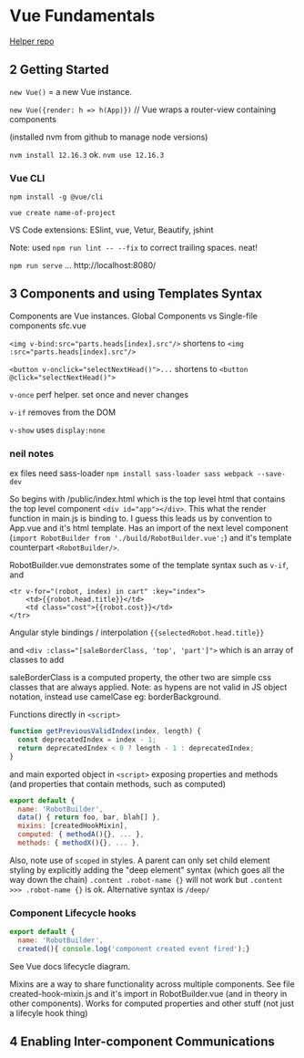 # Vue Fundamentals

[Helper repo](https://github.com/jmcooper/vuejs-fundamentals)

## 2 Getting Started

`new Vue()` = a new Vue instance.

`new Vue({render: h => h(App)})` // Vue wraps a router-view containing components

(installed nvm from github to manage node versions)

`nvm install 12.16.3` ok. `nvm use 12.16.3`

### Vue CLI

`npm install -g @vue/cli`

`vue create name-of-project`

VS Code extensions: ESlint, vue, Vetur, Beautify, jshint

Note: used `npm run lint -- --fix` to correct trailing spaces. neat!

`npm run serve` ... http://localhost:8080/

## 3  Components and using Templates Syntax

Components are Vue instances. Global Components vs Single-file components sfc.vue

`<img v-bind:src="parts.heads[index].src"/>` shortens to `<img :src="parts.heads[index].src"/>`

`<button v-onclick="selectNextHead()">...` shortens to `<button @click="selectNextHead()">`

`v-once` perf helper. set once and never changes

`v-if` removes from the DOM

`v-show` uses `display:none`

### neil notes

ex files need sass-loader `npm install sass-loader sass webpack --save-dev`

So begins with /public/index.html which is the top level html that contains the top level component `<div id="app"></div>`. This what the render function in main.js is binding to. I guess this leads us by convention to App.vue and it's html template. Has an import of the next level component (`import RobotBuilder from './build/RobotBuilder.vue';`) and it's template counterpart `<RobotBuilder/>`.

RobotBuilder.vue demonstrates some of the template syntax such as `v-if`, and

```vue
<tr v-for="(robot, index) in cart" :key="index">
    <td>{{robot.head.title}}</td>
    <td class="cost">{{robot.cost}}</td>
</tr>
```

Angular style bindings / interpolation `{{selectedRobot.head.title}}`

and `<div :class="[saleBorderClass, 'top', 'part']">` which is an array of classes to add

saleBorderClass is a computed property, the other two are simple css classes that are always applied. Note: as hypens are not valid in JS object notation, instead use camelCase eg: borderBackground.

Functions directly in `<script>`

```javascript
function getPreviousValidIndex(index, length) {
  const deprecatedIndex = index - 1;
  return deprecatedIndex < 0 ? length - 1 : deprecatedIndex;
}
```

and main exported object in `<script>` exposing properties and methods (and properties that contain methods, such as computed)

```javascript
export default {
  name: 'RobotBuilder',
  data() { return foo, bar, blah[] },
  mixins: [createdHookMixin],
  computed: { methodA(){}, ... },
  methods: { methodX(){}, ... },
```

Also, note use of `scoped` in styles. A parent can only set child element styling by explicitly adding the "deep element" syntax (which goes all the way down the chain)
`.content .robot-name {}` will not work but `.content >>> .robot-name {}` is ok. Alternative syntax is `/deep/`

### Component Lifecycle hooks

```javascript
export default {
  name: 'RobotBuilder',
  created(){ console.log('component created event fired');}
```

See Vue docs lifecycle diagram.

Mixins are a way to share functionality across multiple components. See file created-hook-mixin.js and it's import in RobotBuilder.vue (and in theory in other components). Works for computed properties and other stuff (not just a lifecyle hook thing)

## 4 Enabling Inter-component Communications
